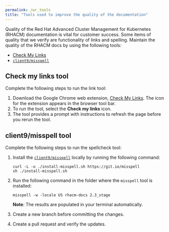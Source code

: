 ```yaml
---
permalink: /wr_tools
title: "Tools used to improve the quality of the documentation"
---
```


Quality of the Red Hat Advanced Cluster Management for Kubernetes (RHACM) documentation is vital for customer success. Some items of quality that we verify are functionality of links and spelling. Maintain the quality of the RHACM docs by using the following tools:

* [Check My Links](https://chrome.google.com/webstore/detail/check-my-links/ojkcdipcgfaekbeaelaapakgnjflfglf)
* [`client9/misspell`](https://github.com/client9/misspell)

## Check my links tool

Complete the following steps to run the link tool:

1. Download the Google Chrome web extension, [Check My Links](https://chrome.google.com/webstore/detail/check-my-links/ojkcdipcgfaekbeaelaapakgnjflfglf). The icon for the extension appears in the browser tool bar.
2. To run the tool, select the **Check my links** icon. 
3. The tool provides a prompt with instructions to refresh the page before you rerun the tool.


## client9/misspell tool

Complete the following steps to run the spellcheck tool:

1. Install the [`client9/misspell`](https://github.com/client9/misspell) locally by running the following command:
   ```
   curl -L -o ./install-misspell.sh https://git.io/misspell
   sh ./install-misspell.sh
   ```
2. Run the following command in the folder where the `misspell` tool is installed:
   ```
   misspell -w -locale US rhacm-docs 2.3_stage
   ```
   
   **Note**: The results are populated in your terminal automatically.

3. Create a new branch before committing the changes.
4. Create a pull request and verify the updates.  
